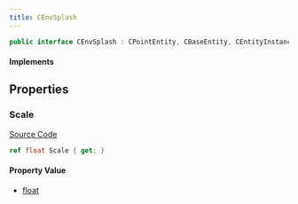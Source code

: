 ```yaml
---
title: CEnvSplash
---
```


```csharp
public interface CEnvSplash : CPointEntity, CBaseEntity, CEntityInstance, ISchemaClass<CEntityInstance>, ISchemaClass<CBaseEntity>, ISchemaClass<CPointEntity>, ISchemaClass<CEnvSplash>, ISchemaField, ISchemaClass, INativeHandle
```

#### Implements

## Properties

### Scale

[Source Code](https://github.com/swiftly-solution/swiftlys2/blob/beta/managed/src/SwiftlyS2.Generated/Schemas/Interfaces/CEnvSplash.cs#L16)

```csharp
ref float Scale { get; }
```

#### Property Value

- [float](https://learn.microsoft.com/dotnet/api/system.single)

